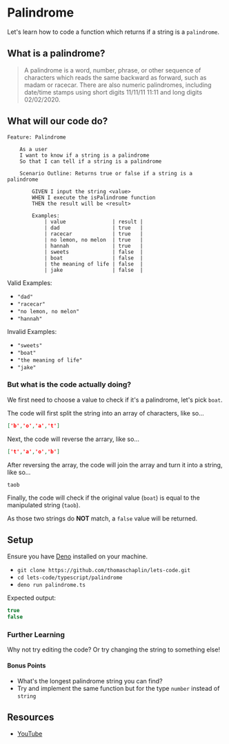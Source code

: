# Palindrome

Let's learn how to code a function which returns if a string is a `palindrome`.

## What is a palindrome?

> A palindrome is a word, number, phrase, or other sequence of characters which
> reads the same backward as forward, such as madam or racecar. There are also
> numeric palindromes, including date/time stamps using short digits 11/11/11
> 11:11 and long digits 02/02/2020.

## What will our code do?

```gherkin
Feature: Palindrome

    As a user
    I want to know if a string is a palindrome
    So that I can tell if a string is a palindrome

    Scenario Outline: Returns true or false if a string is a palindrome

        GIVEN I input the string <value>
        WHEN I execute the isPalindrome function
        THEN the result will be <result>

        Examples:
            | value               | result |
            | dad                 | true   |
            | racecar             | true   |
            | no lemon, no melon  | true   |
            | hannah              | true   |
            | sweets              | false  |
            | boat                | false  |
            | the meaning of life | false  |
            | jake                | false  |
```

Valid Examples:

- `"dad"`
- `"racecar"`
- `"no lemon, no melon"`
- `"hannah"`

Invalid Examples:

- `"sweets"`
- `"boat"`
- `"the meaning of life"`
- `"jake"`

### But what is the code actually doing?

We first need to choose a value to check if it's a palindrome, let's pick
`boat`.

The code will first split the string into an array of characters, like so...

```json
['b','o','a','t']
```

Next, the code will reverse the arrary, like so...

```json
['t','a','o','b']
```

After reversing the array, the code will join the array and turn it into a
string, like so...

```
taob
```

Finally, the code will check if the original value (`boat`) is equal to the
manipulated string (`taob`).

As those two strings do **NOT** match, a `false` value will be returned.

## Setup

Ensure you have [Deno](https://deno.land/) installed on your machine.

- `git clone https://github.com/thomaschaplin/lets-code.git`
- `cd lets-code/typescript/palindrome`
- `deno run palindrome.ts`

Expected output:

```ts
true
false
```

### Further Learning

Why not try editing the code? Or try changing the string to something else!

#### Bonus Points

- What's the longest palindrome string you can find?
- Try and implement the same function but for the type `number` instead of
  `string`

## Resources

- [YouTube]()
